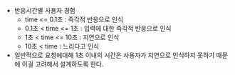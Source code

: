 - 반응시간별 사용자 경험
	- time <= 0.1초 : 즉각적 반응으로 인식
	- 0.1초 < time <= 1초 : 입력에 대한 즉각적 반응으로 인식
	- 1초 < time <= 10초 : 지연으로 인식
	- 10초 < time : 느리다고 인식
- 일반적으로 요청에대해 1초 이내의 시간은 사용자가 지연으로 인식하지 못하기 때문에 이걸 고려해서 설계하도록 한다.